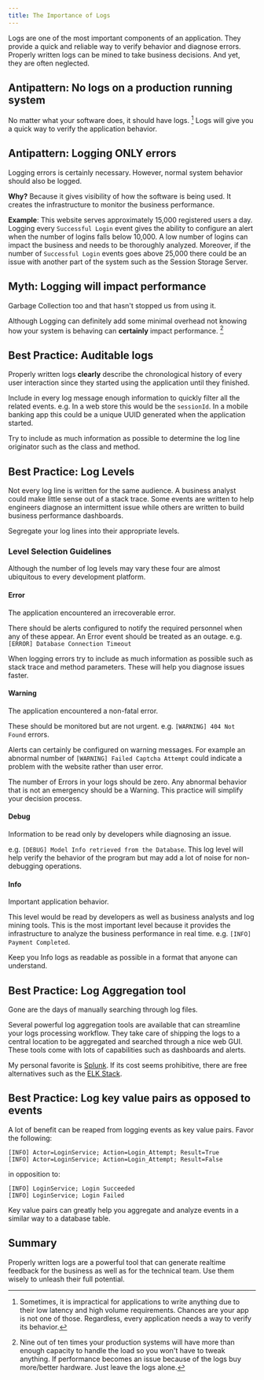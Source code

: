 ```yaml
---
title: The Importance of Logs
---
```



Logs are one of the most important components of an application. They provide a quick and reliable way to verify behavior and diagnose errors. Properly written logs can be mined to take business decisions. And yet, they are often neglected.  

## Antipattern: No logs on a production running system  
No matter what your software does, it should have logs. [^corner_cases] Logs will give you a quick way to verify the application behavior.  

## Antipattern: Logging ONLY errors  
Logging errors is certainly necessary. However, normal system behavior should also be logged.  

**Why?** Because it gives visibility of how the software is being used. It creates the infrastructure to monitor the business performance.  

**Example**: This website serves approximately 15,000 registered users a day. Logging every `Successful Login` event gives the ability to configure an alert when the number of logins falls below 10,000. A low number of logins can impact the business and needs to be thoroughly analyzed. Moreover, if the number of `Successful Login` events goes above 25,000 there could be an issue with another part of the system such as the Session Storage Server.  

## Myth: Logging will impact performance  
Garbage Collection too and that hasn't stopped us from using it.  

Although Logging can definitely add some minimal overhead not knowing how your system is behaving can **certainly** impact performance. [^optimization]  

## Best Practice: Auditable logs  
Properly written logs **clearly** describe the chronological history of every user interaction since they started using the application until they finished.  

Include in every log message enough information to quickly filter all the related events. e.g. In a web store this would be the `sessionId`. In a mobile banking app this could be a unique UUID generated when the application started.  

Try to include as much information as possible to determine the log line originator such as the class and method.  

## Best Practice: Log Levels  
Not every log line is written for the same audience. A business analyst could make little sense out of a stack trace. Some events are written to help engineers diagnose an intermittent issue while others are written to build business performance dashboards.  

Segregate your log lines into their appropriate levels.  

### Level Selection Guidelines  
Although the number of log levels may vary these four are almost ubiquitous to every development platform.  

#### Error  
The application encountered an irrecoverable error.  

There should be alerts configured to notify the required personnel when any of these appear. An Error event should be treated as an outage. e.g. `[ERROR] Database Connection Timeout`  

When logging errors try to include as much information as possible such as stack trace and method parameters. These will help you diagnose issues faster.  

#### Warning  
The application encountered a non-fatal error.  

These should be monitored but are not urgent. e.g. `[WARNING] 404 Not Found` errors.  

Alerts can certainly be configured on warning messages. For example an abnormal number of `[WARNING] Failed Captcha Attempt` could indicate a problem with the website rather than user error.  

The number of Errors in your logs should be zero. Any abnormal behavior that is not an emergency should be a Warning. This practice will simplify your decision process.  

#### Debug  
Information to be read only by developers while diagnosing an issue.  

e.g. `[DEBUG] Model Info retrieved from the Database`. This log level will help verify the behavior of the program but may add a lot of noise for non-debugging operations.  

#### Info  
Important application behavior.  

This level would be read by developers as well as business analysts and log mining tools. This is the most important level because it provides the infrastructure to analyze the business performance in real time. e.g. `[INFO] Payment Completed`.  

Keep you Info logs as readable as possible in a format that anyone can understand.  

## Best Practice: Log Aggregation tool  
Gone are the days of manually searching through log files.  

Several powerful log aggregation tools are available that can streamline your logs processing workflow. They take care of shipping the logs to a central location to be aggregated and searched through a nice web GUI. These tools come with lots of capabilities such as dashboards and alerts.  

My personal favorite is [Splunk](http://www.splunk.com/). If its cost seems prohibitive, there are free alternatives such as the [ELK Stack](https://www.elastic.co/webinars/introduction-elk-stack).  

## Best Practice: Log key value pairs as opposed to events  
A lot of benefit can be reaped from logging events as key value pairs. Favor the following:  

```
[INFO] Actor=LoginService; Action=Login_Attempt; Result=True
[INFO] Actor=LoginService; Action=Login_Attempt; Result=False
```
in opposition to:  

```
[INFO] LoginService; Login Succeeded
[INFO] LoginService; Login Failed
```

Key value pairs can greatly help you aggregate and analyze events in a similar way to a database table.  

## Summary  
Properly written logs are a powerful tool that can generate realtime feedback for the business as well as for the technical team. Use them wisely to unleash their full potential.  


[^optimization]: Nine out of ten times your production systems will have more than enough capacity to handle the load so you won't have to tweak anything. If performance becomes an issue because of the logs buy more/better hardware. Just leave the logs alone.  

[^corner_cases]: Sometimes, it is impractical for applications to write anything due to their low latency and high volume requirements. Chances are your app is not one of those. Regardless, every application needs a way to verify its behavior.  
